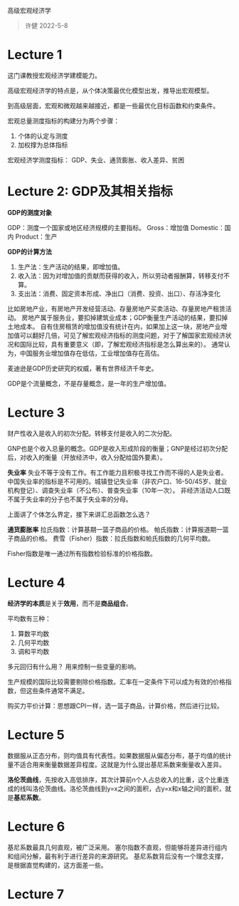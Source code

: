 高级宏观经济学
> 许健
> 2022-5-8

# Lecture 1

这门课教授宏观经济学建模能力。

高级宏观经济学的特点是，从个体决策最优化模型出发，推导出宏观模型。

到高级层面，宏观和微观越来越接近，都是一些最优化目标函数和约束条件。

宏观总量测度指标的构建分为两个步骤：

1. 个体的认定与测度
2. 加权撑为总体指标

宏观经济学测度指标：
GDP、失业、通货膨胀、收入差异、贫困

# Lecture 2: GDP及其相关指标

**GDP的测度对象**

GDP：测度一个国家或地区经济规模的主要指标。
Gross：增加值
Domestic：国内
Product：生产

**GDP的计算方法**

1. 生产法：生产活动的结果，即增加值。
2. 收入法：因为对增加值的贡献而获得的收入，所以劳动者报酬算，转移支付不算。
3. 支出法：消费、固定资本形成、净出口（消费、投资、出口）、存活净变化

比如房地产业，有房地产开发经营活动、存量房地产买卖活动、存量房地产租赁活动。
房地产属于服务业，要扣掉建筑业成本；GDP衡量生产活动的结果，要扣掉土地成本。
自有住房租赁的增加值没有统计在内，如果加上这一块，房地产业增加值可以翻好几倍，可见了解宏观经济指标的测度问题，对于了解国家宏观经济状况和国际比较，具有重要意义（即，了解宏观经济指标是怎么算出来的）。
通常认为，中国服务业增加值存在低估，工业增加值存在高估。

麦迪逊是GDP历史研究的权威，著有世界经济千年史。

GDP是个流量概念，不是存量概念，是一年的生产增加值。

# Lecture 3

财产性收入是收入的初次分配。转移支付是收入的二次分配。

GNP也是个收入总量的概念。GDP是收入形成阶段的衡量；GNP是经过初次分配后，对收入的衡量（开放经济中，收入分配给国外要素）。

**失业率**
失业不等于没有工作。有工作能力且积极寻找工作而不得的人是失业者。
中国失业率的指标是不可用的。城镇登记失业率（非农户口、16-50/45岁、就业机构登记）、调查失业率（不公布）、普查失业率（10年一次）。
非经济活动人口既不属于失业率的分子也不属于失业率的分母。

上面讲了个体怎么界定，接下来讲汇总函数怎么选？

**通货膨胀率**
拉氏指数：计算基期一篮子商品的价格。
帕氏指数：计算报道期一篮子商品的价格。
费雪（Fisher）指数：拉氏指数和帕氏指数的几何平均数。

Fisher指数是唯一通过所有指数检验标准的价格指数。

# Lecture 4

**经济学的本质**是关于**效用**，而不是**商品组合**。

平均数有三种：

1. 算数平均数
2. 几何平均数
3. 调和平均数

多元回归有什么用？
用来控制一些变量的影响。

生产规模的国际比较需要剔除价格指数。汇率在一定条件下可以成为有效的价格指数，但这些条件通常不满足。

购买力平价计算：思想跟CPI一样，选一篮子商品，计算价格，然后进行比较。

# Lecture 5

数据服从正态分布，则均值具有代表性。如果数据服从偏态分布，基于均值的统计量不适合用来衡量数据差异程度。这就是为什么提出基尼系数来衡量收入差异。

**洛伦茨曲线**，先按收入高低排序，其次计算前n个人占总收入的比重，这个比重连成的线叫洛伦茨曲线。洛伦茨曲线到y=x之间的面积，占y=x和x轴之间的面积，就是**基尼系数**。

# Lecture 6

基尼系数最具几何直观，被广泛采用。
塞尔指数不直观，但能够将差异进行组内和组间分解，最有利于进行差异的来源研究。
基尼系数背后没有一个理念支撑，是根据直觉构建的，这方面差一些。

# Lecture 7


